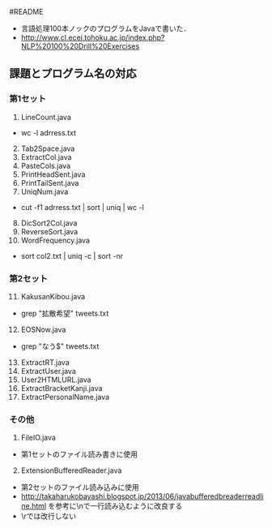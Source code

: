 #README

- 言語処理100本ノックのプログラムをJavaで書いた．
- http://www.cl.ecei.tohoku.ac.jp/index.php?NLP%20100%20Drill%20Exercises

## 課題とプログラム名の対応
### 第1セット
1. LineCount.java  
 - wc -l adrress.txt 
2. Tab2Space.java 
3. ExtractCol.java
4. PasteCols.java
5. PrintHeadSent.java 
6. PrintTailSent.java
7. UniqNum.java
 - cut -f1 adrress.txt | sort | uniq | wc -l
8. DicSort2Col.java 
9. ReverseSort.java
10. WordFrequency.java
 - sort col2.txt | uniq -c | sort -nr

### 第2セット
11. KakusanKibou.java
 - grep "拡散希望" tweets.txt
12. EOSNow.java
 - grep "なう$" tweets.txt
13. ExtractRT.java
14. ExtractUser.java
15. User2HTMLURL.java
16. ExtractBracketKanji.java
17. ExtractPersonalName.java

### その他
1. FileIO.java
 - 第1セットのファイル読み書きに使用
2. ExtensionBufferedReader.java 
 - 第2セットのファイル読み込みに使用
 - http://takaharukobayashi.blogspot.jp/2013/06/javabufferedbreaderreadline.html を参考に\nで一行読み込むように改良する
 - \rでは改行しない

